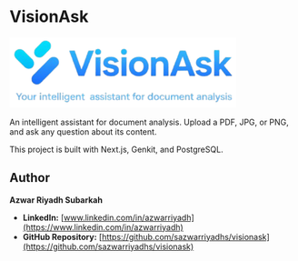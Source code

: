 # VisionAsk
![Deskripsi gambar](public/images/Logo.png)

An intelligent assistant for document analysis. Upload a PDF, JPG, or PNG, and ask any question about its content.

This project is built with Next.js, Genkit, and PostgreSQL.

## Author

**Azwar Riyadh Subarkah**

- **LinkedIn:** [www.linkedin.com/in/azwarriyadh](https://www.linkedin.com/in/azwarriyadh)
- **GitHub Repository:** [https://github.com/sazwarriyadhs/visionask](https://github.com/sazwarriyadhs/visionask)

